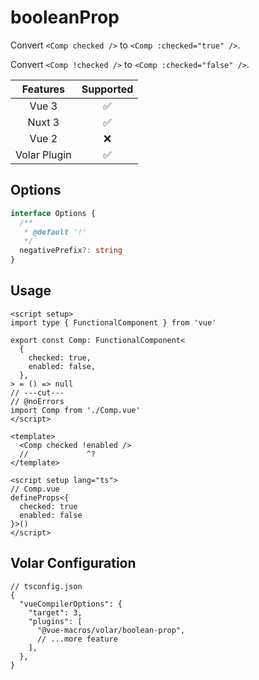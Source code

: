 # booleanProp <PackageVersion name="@vue-macros/boolean-prop" />

<StabilityLevel level="experimental" />

Convert `<Comp checked />` to `<Comp :checked="true" />`.

Convert `<Comp !checked />` to `<Comp :checked="false" />`.

|   Features   |     Supported      |
| :----------: | :----------------: |
|    Vue 3     | :white_check_mark: |
|    Nuxt 3    | :white_check_mark: |
|    Vue 2     |        :x:         |
| Volar Plugin | :white_check_mark: |

## Options

```ts
interface Options {
  /**
   * @default '!'
   */
  negativePrefix?: string
}
```

## Usage

<!-- prettier-ignore-start -->
```vue twoslash
<script setup>
import type { FunctionalComponent } from 'vue'

export const Comp: FunctionalComponent<
  {
    checked: true,
    enabled: false,
  },
> = () => null
// ---cut---
// @noErrors
import Comp from './Comp.vue'
</script>

<template>
  <Comp checked !enabled />
  //             ^?
</template>
```
<!-- prettier-ignore-end -->

```vue twoslash
<script setup lang="ts">
// Comp.vue
defineProps<{
  checked: true
  enabled: false
}>()
</script>
```

## Volar Configuration

```jsonc {6}
// tsconfig.json
{
  "vueCompilerOptions": {
    "target": 3,
    "plugins": [
      "@vue-macros/volar/boolean-prop",
      // ...more feature
    ],
  },
}
```
